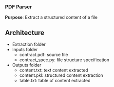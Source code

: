 ### PDF Parser
**Purpose**: Extract a structured content of a file


## Architecture
* Extraction folder
* Inputs folder
    * contract.pdf: source file
    * contract_spec.py: file structure specification
* Outputs folder
    * content.txt: text content extracted
    * content.pkl: structured content extraction
    * table.txt: table of content extracted
